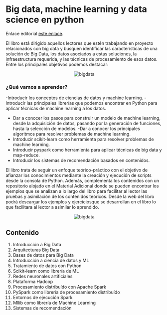 # Big data, machine learning y data science en python

Enlace editorial [este enlace](https://www.ra-ma.es/libro/big-data-machine-learning-y-data-science-en-python_145747/).

El libro está dirigido aquellos lectores que estén trabajando en proyecto relacionados con big data y busquen identificar las características de una solución de Big Data, los datos asociados a estas soluciones, la infraestructura requerida, y las técnicas de procesamiento de esos datos. Entre los principales objetivos podemos destacar:

<!-- Imagen centrada del logo -->
<p align="center">
  <img src="https://i.ibb.co/VMssJGg/bigdata1.png" alt="bigdata"/>
</p>

### ¿Qué vamos a aprender?

-Introducir los conceptos de ciencias de datos y machine learning.
-Introducir las principales librerías que podemos encontrar en Python para aplicar técnicas de machine learning a los datos.
- Dar a conocer los pasos para construir un modelo de machine learning, desde la adquisición de datos, pasando por la generación de funciones, hasta la selección de modelos.
-Dar a conocer los principales algoritmos para resolver problemas de machine learning.
- Introducir scikit-learn como herramienta para resolver problemas de machine learning.
- Introducir pyspark como herramienta para aplicar técnicas de big data y map-reduce.
- Introducir los sistemas de recomendación basados en contenidos. 

El libro trata de seguir un enfoque teórico-práctico con el objetivo de afianzar los conocimientos mediante la creación y ejecución de scripts desde la consola de Python. Además, complementa los contenidos con un repositorio alojado en el Material Adicional donde se pueden encontrar los ejemplos que se analizan a lo largo del libro para facilitar al lector las pruebas y asimilación de los contenidos teóricos. Desde la web del libro podrá descargar los ejemplos y ejerciciosque se desarrollan en el libro lo que facilitara al lector a asimilar lo aprendido.

<!-- Imagen centrada del logo -->
<p align="center">
  <img src="https://i.ibb.co/Dt5dKCJ/bigdata2.png" alt="bigdata"/>
</p>



## Contenido
1. Introducción a Big Data
2. Arquitecturas Big Data
3. Bases de datos para Big Data
4. Introducción a ciencia de datos y ML
5. Tratamiento de datos con Python
6. Scikit-learn como librería de ML
7. Redes neuronales artificiales
8. Plataforma Hadoop
9. Procesamiento distribuído con Apache Spark
10. PySpark como librería de procesamiento distribuído
11. Entornos de ejecución Spark
12. Mllib como librería de Machine Learning
13. Sistemas de recomendación






